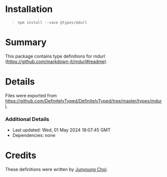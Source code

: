 ﻿# Installation
> `npm install --save @types/mdurl`

# Summary
This package contains type definitions for mdurl (https://github.com/markdown-it/mdurl#readme).

# Details
Files were exported from https://github.com/DefinitelyTyped/DefinitelyTyped/tree/master/types/mdurl.

### Additional Details
 * Last updated: Wed, 01 May 2024 18:07:45 GMT
 * Dependencies: none

# Credits
These definitions were written by [Junyoung Choi](https://github.com/rokt33r).

